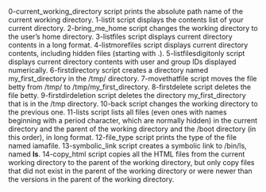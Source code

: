 0-current_working_directory script prints the absolute path name of the current working directory.
1-listit script displays the contents list of your current directory.
2-bring_me_home script changes the working directory to the user’s home directory.
3-listfiles script displays current directory contents in a long format.
4-listmorefiles script displays current directory contents, including hidden files (starting with .).
5-listfilesdigitonly script displays current directory contents with user and group IDs displayed numerically.
6-firstdirectory script creates a directory named my_first_directory in the /tmp/ directory.
7-movethatfile script moves the file betty from /tmp/ to /tmp/my_first_directory.
8-firstdelete script deletes the file betty.
9-firstdirdeletion script deletes the directory my_first_directory that is in the /tmp directory.
10-back script changes the working directory to the previous one.
11-lists script lists all files (even ones with names beginning with a period character, which are normally hidden) in the current directory and the parent of the working directory and the /boot directory (in this order), in long format.
12-file_type script prints the type of the file named iamafile.
13-symbolic_link script creates a symbolic link to /bin/ls, named __ls__.
14-copy_html script copies all the HTML files from the current working directory to the parent of the working directory, but only copy files that did not exist in the parent of the working directory or were newer than the versions in the parent of the working directory.
